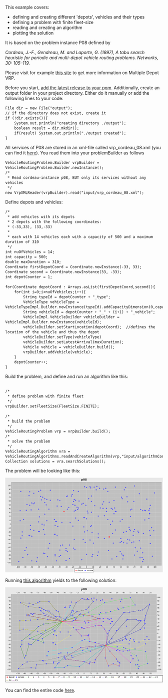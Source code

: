 This example covers:
- defining and creating different 'depots', vehicles and their types
- defining a problem with finite fleet-size
- reading and creating an algorithm
- plotting the solution

It is based on the problem instance P08 defined by 

<em>Cordeau, J.-F., Gendreau, M. and Laporte, G. (1997), A tabu search heuristic for periodic and multi-depot vehicle routing problems. Networks, 30: 105–119.</em> 

Please visit for example <a href="http://neo.lcc.uma.es/vrp/vrp-flavors/multiple-depot-vrp/" target="_blank">this site</a> to get more information on Multiple Depot VRP.

Before you start, [add the latest release to your pom](https://github.com/jsprit/jsprit/wiki/Add-latest-release-to-your-pom). Additionally, create an output folder in your project directory. Either do it manually or add the following lines to your code:
<pre><code>File dir = new File("output");
// if the directory does not exist, create it
if (!dir.exists()){
	System.out.println("creating directory ./output");
	boolean result = dir.mkdir();  
	if(result) System.out.println("./output created");  
}
</code></pre>

All services of P08 are stored in an xml-file called vrp_cordeau_08.xml (you can find it [here](https://github.com/jsprit/jsprit/tree/master/jsprit-examples/input)). You read them into your problemBuilder as follows

<pre><code>VehicleRoutingProblem.Builder vrpBuilder = VehicleRoutingProblem.Builder.newInstance();
/*
 * Read cordeau-instance p08, BUT only its services without any vehicles 
 */
new VrpXMLReader(vrpBuilder).read("input/vrp_cordeau_08.xml");
</code></pre>

Define depots and vehicles:

<pre><code>/*
 * add vehicles with its depots
 * 2 depots with the following coordinates:
 * (-33,33), (33,-33)
 * 
 * each with 14 vehicles each with a capacity of 500 and a maximum duration of 310
 */
int nuOfVehicles = 14;
int capacity = 500;
double maxDuration = 310;
Coordinate firstDepotCoord = Coordinate.newInstance(-33, 33);
Coordinate second = Coordinate.newInstance(33, -33);		
int depotCounter = 1;

for(Coordinate depotCoord : Arrays.asList(firstDepotCoord,second)){
&nbsp;&nbsp;&nbsp;&nbsp;for(int i=0;i&lt;nuOfVehicles;i++){
&nbsp;&nbsp;&nbsp;&nbsp;&nbsp;&nbsp;&nbsp;&nbsp;String typeId = depotCounter + "_type";
&nbsp;&nbsp;&nbsp;&nbsp;&nbsp;&nbsp;&nbsp;&nbsp;VehicleType vehicleType = VehicleTypeImpl.Builder.newInstance(typeId).addCapacityDimension(0,capacity).setCostPerDistance(1.0).build();
&nbsp;&nbsp;&nbsp;&nbsp;&nbsp;&nbsp;&nbsp;&nbsp;String vehicleId = depotCounter + "_" + (i+1) + "_vehicle";
&nbsp;&nbsp;&nbsp;&nbsp;&nbsp;&nbsp;&nbsp;&nbsp;VehicleImpl.VehicleBuilder vehicleBuilder = VehicleImpl.Builder.newInstance(vehicleId);
&nbsp;&nbsp;&nbsp;&nbsp;&nbsp;&nbsp;&nbsp;&nbsp;vehicleBuilder.setStartLocation(depotCoord);  //defines the location of the vehicle and thus the depot
&nbsp;&nbsp;&nbsp;&nbsp;&nbsp;&nbsp;&nbsp;&nbsp;vehicleBuilder.setType(vehicleType)
&nbsp;&nbsp;&nbsp;&nbsp;&nbsp;&nbsp;&nbsp;&nbsp;vehicleBuilder.setLatestArrival(maxDuration);
&nbsp;&nbsp;&nbsp;&nbsp;&nbsp;&nbsp;&nbsp;&nbsp;Vehicle vehicle = vehicleBuilder.build();
&nbsp;&nbsp;&nbsp;&nbsp;&nbsp;&nbsp;&nbsp;&nbsp;vrpBuilder.addVehicle(vehicle);
	}
	depotCounter++;
}
</code></pre>

Build the problem, and define and run an algorithm like this:
<pre><code>
/*
 * define problem with finite fleet
 */
vrpBuilder.setFleetSize(FleetSize.FINITE);
		
/*
 * build the problem
 */
VehicleRoutingProblem vrp = vrpBuilder.build();
/*
 * solve the problem
 */
VehicleRoutingAlgorithm vra = VehicleRoutingAlgorithms.readAndCreateAlgorithm(vrp,"input/algorithmConfig.xml");
Collection<VehicleRoutingProblemSolution> solutions = vra.searchSolutions();
</code></pre>

The problem will be looking like this:

![p08](https://github.com/jsprit/misc-rep/raw/master/wiki-images/problem08.png)

Running <a href="https://github.com/jsprit/jsprit/blob/master/jsprit-examples/input/algorithmConfig.xml" target="_blank">this algorithm</a> yields to the following solution:

![solution_p08](https://github.com/jsprit/misc-rep/raw/master/wiki-images/p08_solution.png)

You can find the entire code <a href="https://github.com/jsprit/jsprit/blob/v1.4/jsprit-examples/src/main/java/jsprit/examples/MultipleDepotExampleWithPenaltyVehicles.java" target="_blank">here</a>.